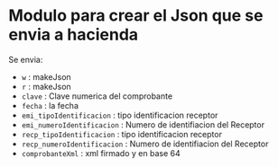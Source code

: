 # Modulo para crear el Json que se envia a hacienda 
Se envia: 

* `w` : makeJson
* `r` : makeJson
* `clave` : Clave numerica del comprobante
* `fecha` : la fecha
* `emi_tipoIdentificacion` : tipo identificacion receptor
* `emi_numeroIdentificacion` : Numero de identifiacion del Receptor 
* `recp_tipoIdentificacion` : tipo identificacion receptor
* `recp_numeroIdentificacion` : Numero de identifiacion del Receptor
* `comprobanteXml` : xml firmado y en base 64
